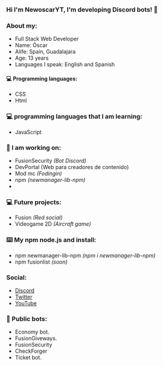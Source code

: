 ### Hi I'm NewoscarYT, I'm developing Discord bots! 🎉

### About my:
- Full Stack Web Developer
- Name: Óscar
- Alife: Spain, Guadalajara
- Age: 13 years 
- Languages I speak: English and Spanish

#### 💻 Programming languages:
- CSS
- Html


### 💻 programming languages that I am learning:
- JavaScript

### 🤖 I am working on:
- FusionSecurity *(Bot Discord)*
- DevPortal (Web para creadores de contenido)
- Mod mc *(Fodingin)*
- npm *(newmanager-lib-npm)*
- 
### 💻 Future projects:
- Fusion *(Red social)*
- Videogame 2D *(Aircraft game)*

### ⌨️ My npm node.js and install:

- npm newmanager-lib-npm *(npm i newmanager-lib-npm)*
- npm fusionlist *(soon)*

### Social: </br>
- [Discord](https://discord.com/users/739421873816993835)<br>
- [Twitter](https://twitter.com/NewoscarY)<br>
- [YouTube](https://www.youtube.com/channel/UCTid5m-A1NMRP1-5olcRSCw)<br>

### 🤖 Public bots:
- Economy bot.
- FusionGiveways.
- FusionSecurity
- CheckForger
- Ticket bot.


<!---
<br>
<a href="https://github.com/NewoscarYT">
  <img align="center" src="https://github-readme-stats.vercel.app/api/top-langs/?username=Izanesp06&theme=dracula&hide_langs_below=1" />
</a>-->
